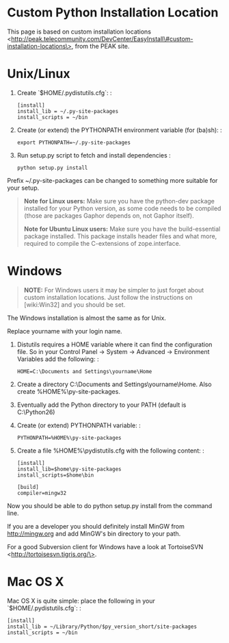 # Custom Python Installation Location

This page is based on
custom installation locations \<http://peak.telecommunity.com/DevCenter/EasyInstall\#custom-installation-locations\>,
from the PEAK site.

Unix/Linux
==========

1.  Create \`\$HOME/.pydistutils.cfg\`: :

        [install]
        install_lib = ~/.py-site-packages
        install_scripts = ~/bin

2.  Create (or extend) the PYTHONPATH environment variable (for (ba)sh):
    :

        export PYTHONPATH=~/.py-site-packages

3.  Run setup.py script to fetch and install dependencies :

        python setup.py install

Prefix \~/.py-site-packages can be changed to something more suitable
for your setup.

> **Note for Linux users:** Make sure you have the python-dev package
> installed for your Python version, as some code needs to be compiled
> (those are packages Gaphor depends on, not Gaphor itself).
>
> **Note for Ubuntu Linux users:** Make sure you have the
> build-essential package installed. This package installs header files
> and what more, required to compile the C-extensions of zope.interface.

Windows
=======

> **NOTE:** For Windows users it may be simpler to just forget about
> custom installation locations. Just follow the instructions on
> \[wiki:Win32\] and you should be set.

The Windows installation is almost the same as for Unix.

Replace yourname with your login name.

1.  Distutils requires a HOME variable where it can find the
    configuration file. So in your Control Panel -\> System -\> Advanced
    -\> Environment Variables add the following: :

        HOME=C:\Documents and Settings\yourname\Home

2.  Create a directory C:\\Documents and Settings\\yourname\\Home. Also
    create %HOME%\\py-site-packages.
3.  Eventually add the Python directory to your PATH (default is
    C:\\Python26)
4.  Create (or extend) PYTHONPATH variable: :

        PYTHONPATH=%HOME%\py-site-packages

5.  Create a file %HOME%\\pydistutils.cfg with the following content: :

        [install]
        install_lib=$home\py-site-packages
        install_scripts=$home\bin

        [build]
        compiler=mingw32

Now you should be able to do python setup.py install from the command
line.

If you are a developer you should definitely install MinGW from
<http://mingw.org> and add MinGW\'s bin directory to your path.

For a good Subversion client for Windows have a look at
TortoiseSVN \<http://tortoisesvn.tigris.org/\>.

Mac OS X
========

Mac OS X is quite simple: place the following in your
\`\$HOME/.pydistutils.cfg\`: :

    [install]
    install_lib = ~/Library/Python/$py_version_short/site-packages
    install_scripts = ~/bin
